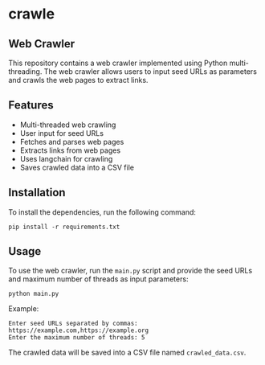 # crawle

## Web Crawler

This repository contains a web crawler implemented using Python multi-threading. The web crawler allows users to input seed URLs as parameters and crawls the web pages to extract links.

## Features

- Multi-threaded web crawling
- User input for seed URLs
- Fetches and parses web pages
- Extracts links from web pages
- Uses langchain for crawling
- Saves crawled data into a CSV file

## Installation

To install the dependencies, run the following command:

```
pip install -r requirements.txt
```

## Usage

To use the web crawler, run the `main.py` script and provide the seed URLs and maximum number of threads as input parameters:

```
python main.py
```

Example:

```
Enter seed URLs separated by commas: https://example.com,https://example.org
Enter the maximum number of threads: 5
```

The crawled data will be saved into a CSV file named `crawled_data.csv`.
